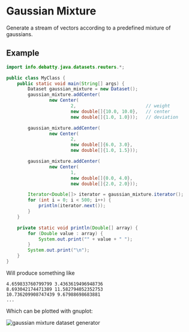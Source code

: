 # Gaussian Mixture
Generate a stream of vectors according to a predefined mixture of gaussians.



## Example
```java
import info.debatty.java.datasets.reuters.*;

public class MyClass {
    public static void main(String[] args) {
        Dataset gaussian_mixture = new Dataset();
        gaussian_mixture.addCenter(
                new Center(
                        2,							// weight
                        new double[]{10.0, 10.0},	// center
                        new double[]{1.0, 1.0}));	// deviation

        gaussian_mixture.addCenter(
                new Center(
                        2,
                        new double[]{6.0, 3.0},
                        new double[]{1.0, 1.5}));

        gaussian_mixture.addCenter(
                new Center(
                        1,
                        new double[]{0.0, 4.0},
                        new double[]{2.0, 2.0}));

        Iterator<Double[]> iterator = gaussian_mixture.iterator();
        for (int i = 0; i < 500; i++) {
            println(iterator.next());
        }
    }

    private static void println(Double[] array) {
        for (Double value : array) {
            System.out.print("" + value + " ");
        }
        System.out.print("\n");
    }
}
```

Will produce something like

```
4.659833760799799 3.4363619496948736 
8.693042174471389 11.582794052352753 
10.736209908747439 9.67988698683881 
...
```

Which can be plotted with gnuplot:

![gaussian mixture dataset generator](../examples/gaussiant-mixture.png)
